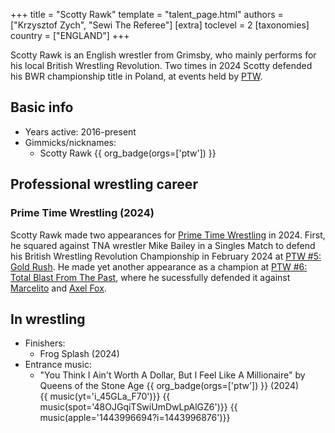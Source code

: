 +++
title = "Scotty Rawk"
template = "talent_page.html"
authors = ["Krzysztof Zych", "Sewi The Referee"]
[extra]
toclevel = 2
[taxonomies]
country = ["ENGLAND"]
+++

Scotty Rawk is an English wrestler from Grimsby, who mainly performs for his local British Wrestling Revolution. Two times in 2024 Scotty defended his BWR championship title in Poland, at events held by [PTW](@/o/ptw.md).

## Basic info

* Years active: 2016-present
* Gimmicks/nicknames:
  - Scotty Rawk {{ org_badge(orgs=['ptw']) }}

## Professional wrestling career

### Prime Time Wrestling (2024)

Scotty Rawk made two appearances for [Prime Time Wrestling](@/o/ptw.md) in 2024. First, he squared against TNA wrestler Mike Bailey in a Singles Match to defend his British Wrestling Revolution Championship in February 2024 at [PTW #5: Gold Rush](@/e/ptw/2024-02-03-ptw-5-gold-rush.md). He made yet another appearance as a champion at [PTW #6: Total Blast From The Past](@/e/ptw/2024-05-11-ptw-6.md), where he sucessfully defended it against [Marcelito](@/w/marcelito.md) and [Axel Fox](@/w/axel-fox.md).

## In wrestling

* Finishers:
  - Frog Splash (2024)
* Entrance music:
  - "You Think I Ain't Worth A Dollar, But I Feel Like A Millionaire" by Queens of the Stone Age
    {{ org_badge(orgs=['ptw']) }} (2024) <br>
    {{ music(yt='i_45GLa_F70')}}
    {{ music(spot='48OJGqiTSwiUmDwLpAlGZ6')}}
    {{ music(apple='1443996694?i=1443996876')}}
